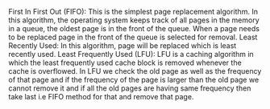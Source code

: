 First In First Out (FIFO): This is the simplest page replacement algorithm. In this algorithm, the operating system keeps track of all pages in the memory in a queue, the oldest page is in the front of the queue. When a page needs to be replaced page in the front of the queue is selected for removal. 
Least Recently Used: In this algorithm, page will be replaced which is least recently used. 
Least Frequently Used (LFU): LFU is a caching algorithm in which the least frequently used cache block is removed whenever the cache is overflowed. In LFU we check the old page as well as the frequency of that page and if the frequency of the page is larger than the old page we cannot remove it and if all the old pages are having same frequency then take last i.e FIFO method for that and remove that page.

